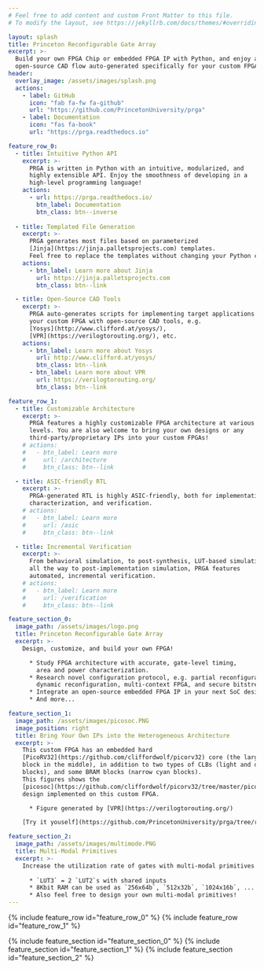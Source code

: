 ```yaml
---
# Feel free to add content and custom Front Matter to this file.
# To modify the layout, see https://jekyllrb.com/docs/themes/#overriding-theme-defaults

layout: splash
title: Princeton Reconfigurable Gate Array
excerpt: >-
  Build your own FPGA Chip or embedded FPGA IP with Python, and enjoy a fully
  open-source CAD flow auto-generated specifically for your custom FPGA.
header:
  overlay_image: /assets/images/splash.png
  actions:
    - label: GitHub
      icon: "fab fa-fw fa-github"
      url: "https://github.com/PrincetonUniversity/prga"
    - label: Documentation
      icon: "fas fa-book"
      url: "https://prga.readthedocs.io"

feature_row_0:
  - title: Intuitive Python API
    excerpt: >-
      PRGA is written in Python with an intuitive, modularized, and
      highly extensible API. Enjoy the smoothness of developing in a
      high-level programming language!
    actions:
      - url: https://prga.readthedocs.io/
        btn_label: Documentation
        btn_class: btn--inverse
  
  - title: Templated File Generation
    excerpt: >-
      PRGA generates most files based on parameterized
      [Jinja](https://jinja.palletsprojects.com) templates.
      Feel free to replace the templates without changing your Python code!
    actions:
      - btn_label: Learn more about Jinja
        url: https://jinja.palletsprojects.com
        btn_class: btn--link

  - title: Open-Source CAD Tools
    excerpt: >-
      PRGA auto-generates scripts for implementing target applications on
      your custom FPGA with open-source CAD tools, e.g.
      [Yosys](http://www.clifford.at/yosys/),
      [VPR](https://verilogtorouting.org/), etc.
    actions:
      - btn_label: Learn more about Yosys
        url: http://www.clifford.at/yosys/
        btn_class: btn--link
      - btn_label: Learn more about VPR
        url: https://verilogtorouting.org/
        btn_class: btn--link

feature_row_1:
  - title: Customizable Architecture
    excerpt: >-
      PRGA features a highly customizable FPGA architecture at various
      levels. You are also welcome to bring your own designs or any
      third-party/proprietary IPs into your custom FPGAs!
    # actions:
    #   - btn_label: Learn more
    #     url: /architecture
    #     btn_class: btn--link

  - title: ASIC-friendly RTL
    excerpt: >-
      PRGA-generated RTL is highly ASIC-friendly, both for implementation,
      characterization, and verification.
    # actions:
    #   - btn_label: Learn more
    #     url: /asic
    #     btn_class: btn--link

  - title: Incremental Verification
    excerpt: >-
      From behavioral simulation, to post-synthesis, LUT-based simulation,
      all the way to post-implementation simulation, PRGA features
      automated, incremental verification.
    # actions:
    #   - btn_label: Learn more
    #     url: /verification
    #     btn_class: btn--link

feature_section_0:
  image_path: /assets/images/logo.png
  title: Princeton Reconfigurable Gate Array
  excerpt: >-
    Design, customize, and build your own FPGA!

      * Study FPGA architecture with accurate, gate-level timing,
        area and power characterization.
      * Research novel configuration protocol, e.g. partial reconfiguration,
        dynamic reconfiguration, multi-context FPGA, and secure bitstream!
      * Integrate an open-source embedded FPGA IP in your next SoC design!
      * And more...

feature_section_1:
  image_path: /assets/images/picosoc.PNG
  image_position: right
  title: Bring Your Own IPs into the Heterogeneous Architecture
  excerpt: >-
    This custom FPGA has an embedded hard
    [PicoRV32](https://github.com/cliffordwolf/picorv32) core (the large orange
    block in the middle), in addition to two types of CLBs (light and dark purple
    blocks), and some BRAM blocks (narrow cyan blocks).
    This figures shows the
    [picosoc](https://github.com/cliffordwolf/picorv32/tree/master/picosoc)
    design implemented on this custom FPGA.

      * Figure generated by [VPR](https://verilogtorouting.org/)

    [Try it youself](https://github.com/PrincetonUniversity/prga/tree/release/examples/target/picosoc/magic_hardpico){: .btn .btn--primary }

feature_section_2:
  image_path: /assets/images/multimode.PNG
  title: Multi-Modal Primitives
  excerpt: >-
    Increase the utilization rate of gates with multi-modal primitives. 
    
      * `LUT3` = 2 `LUT2`s with shared inputs
      * 8Kbit RAM can be used as `256x64b`, `512x32b`, `1024x16b`, ...
      * Also feel free to design your own multi-modal primitives!
---
```


{% include feature_row id="feature_row_0" %}
{% include feature_row id="feature_row_1" %}

{% include feature_section id="feature_section_0" %}
{% include feature_section id="feature_section_1" %}
{% include feature_section id="feature_section_2" %}
